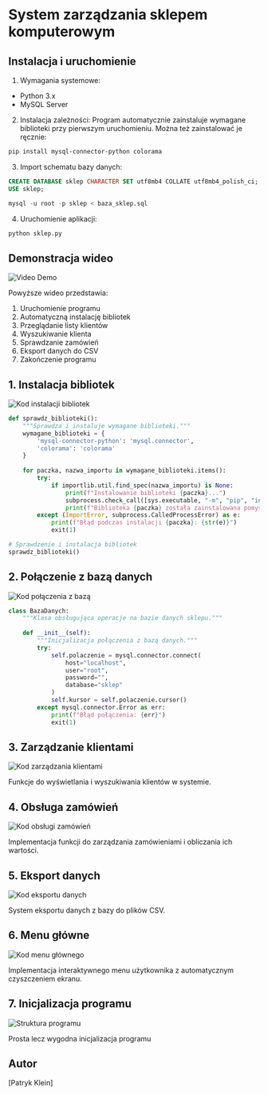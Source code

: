 # System zarządzania sklepem komputerowym

## Instalacja i uruchomienie

1. Wymagania systemowe:
- Python 3.x
- MySQL Server

2. Instalacja zależności:
Program automatycznie zainstaluje wymagane biblioteki przy pierwszym uruchomieniu.
Można też zainstalować je ręcznie:
```bash
pip install mysql-connector-python colorama
```

3. Import schematu bazy danych:
```sql
CREATE DATABASE sklep CHARACTER SET utf8mb4 COLLATE utf8mb4_polish_ci;
USE sklep;

mysql -u root -p sklep < baza_sklep.sql
```

4. Uruchomienie aplikacji:
```bash
python sklep.py
```

## Demonstracja wideo
![Video Demo](img/demo.gif)

Powyższe wideo przedstawia:
1. Uruchomienie programu
2. Automatyczną instalację bibliotek
3. Przeglądanie listy klientów
4. Wyszukiwanie klienta
5. Sprawdzanie zamówień
6. Eksport danych do CSV
7. Zakończenie programu

## 1. Instalacja bibliotek
![Kod instalacji bibliotek](img/1.png)
```python
def sprawdz_biblioteki():
    """Sprawdza i instaluje wymagane biblioteki."""
    wymagane_biblioteki = {
        'mysql-connector-python': 'mysql.connector',
        'colorama': 'colorama'
    }
    
    for paczka, nazwa_importu in wymagane_biblioteki.items():
        try:
            if importlib.util.find_spec(nazwa_importu) is None:
                print(f"Instalowanie biblioteki {paczka}...")
                subprocess.check_call([sys.executable, "-m", "pip", "install", paczka])
                print(f"Biblioteka {paczka} została zainstalowana pomyślnie!")
        except (ImportError, subprocess.CalledProcessError) as e:
            print(f"Błąd podczas instalacji {paczka}: {str(e)}")
            exit(1)

# Sprawdzenie i instalacja bibliotek
sprawdz_biblioteki()
```

## 2. Połączenie z bazą danych 
![Kod połączenia z bazą](img/2.png)
```python
class BazaDanych:
    """Klasa obsługująca operacje na bazie danych sklepu."""
    
    def __init__(self):
        """Inicjalizacja połączenia z bazą danych."""
        try:
            self.polaczenie = mysql.connector.connect(
                host="localhost",
                user="root",
                password="",
                database="sklep"
            )
            self.kursor = self.polaczenie.cursor()
        except mysql.connector.Error as err:
            print(f"Błąd połączenia: {err}")
            exit(1)
```

## 3. Zarządzanie klientami
![Kod zarządzania klientami](img/3.png)

Funkcje do wyświetlania i wyszukiwania klientów w systemie.

## 4. Obsługa zamówień
![Kod obsługi zamówień](img/4.png)

Implementacja funkcji do zarządzania zamówieniami i obliczania ich wartości.

## 5. Eksport danych
![Kod eksportu danych](img/5.png)

System eksportu danych z bazy do plików CSV.

## 6. Menu główne
![Kod menu głównego](img/6.png)

Implementacja interaktywnego menu użytkownika z automatycznym czyszczeniem ekranu.

## 7. Inicjalizacja programu
![Struktura programu](img/7.png)

Prosta lecz wygodna inicjalizacja programu

## Autor
[Patryk Klein]
